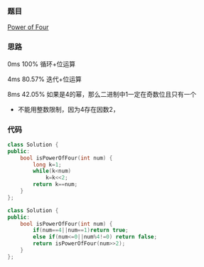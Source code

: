 ### 题目
[Power of Four](https://leetcode-cn.com/problems/power-of-four/submissions/)
### 思路
0ms 100%
循环+位运算

4ms 80.57%
迭代+位运算

8ms 42.05%
如果是4的幂，那么二进制中1一定在奇数位且只有一个
+ 不能用整数限制，因为4存在因数2，
### 代码
```c++
class Solution {
public:
    bool isPowerOfFour(int num) {
        long k=1;
        while(k<num)
            k=k<<2;
        return k==num;
    }
};
```

```c++
class Solution {
public:
    bool isPowerOfFour(int num) {
        if(num==4||num==1)return true;
        else if(num<=0||num%4!=0) return false;
        return isPowerOfFour(num>>2);
    }
};
```
